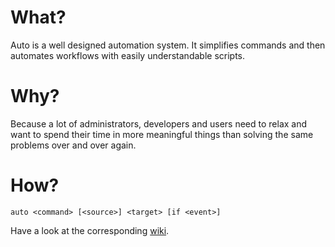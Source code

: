 # What?

Auto is a well designed automation system. It simplifies commands and then automates workflows with easily understandable scripts.

# Why?

Because a lot of administrators, developers and users need to relax and want to spend their time in more meaningful things than solving the same problems over and over again.

# How?

    auto <command> [<source>] <target> [if <event>]

Have a look at the corresponding [wiki](https://github.com/proojekte/auto/wiki).
